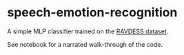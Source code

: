 # speech-emotion-recognition

A simple MLP classifier trained on the [RAVDESS dataset](https://smartlaboratory.org/ravdess/).

See notebook for a narrated walk-through of the code. 
